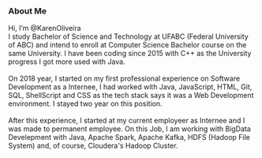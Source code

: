 ### About Me<br/>
Hi, I’m @KarenOliveira<br/>
I study Bachelor of Science and Technology at UFABC (Federal University of ABC) and intend to enroll at Computer Science Bachelor course on the same University.
I have been coding since 2015 with C++ as the University progress I got more used with Java.<br/><br/>
On 2018 year, I started on my first professional experience on Software Development as a Internee, I had worked with Java, JavaScript, HTML, Git, SQL, ShellScript and CSS as the tech stack says it was a Web Development environment. I stayed two year on this position.<br/><br/>
After this experience, I started at my current employeer as Internee and I was made to permanent employee. On this Job, I am working with BigData Develepment with Java, Apache Spark, Apache Kafka, HDFS (Hadoop File System) and, of course, Cloudera's Hadoop Cluster.<br/><br/>
